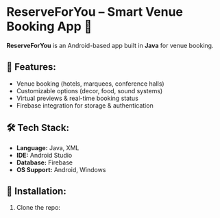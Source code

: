 # ReserveForYou – Smart Venue Booking App 📱
**ReserveForYou** is an Android-based app built in **Java** for venue booking.

## 📌 Features:
- Venue booking (hotels, marquees, conference halls)
- Customizable options (decor, food, sound systems)
- Virtual previews & real-time booking status
- Firebase integration for storage & authentication

## 🛠️ Tech Stack:
- **Language:** Java, XML
- **IDE:** Android Studio
- **Database:** Firebase
- **OS Support:** Android, Windows

## 📂 Installation:
1. Clone the repo:
